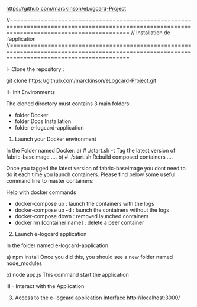 https://github.com/marckinson/eLogcard-Project

//===============================================================================================================================================
// Installation de l'application
//===============================================================================================================================================

I- Clone the repository :

git clone https://github.com/marckinson/eLogcard-Project.git

II- Init Environments

The cloned directory must contains 3 main folders:
-	folder 		Docker 
-	folder		Docs Installation
-	folder	 	e-logcard-application

1) Launch your Docker environment

In the Folder named Docker:
a) # ./start.sh -t
Tag the latest version of fabric-baseimage
....
b) # ./start.sh
Rebuild composed containers
....

Once you tagged the latest version of fabric-baseimage you dont need to do it each time you launch containers. 
Please find below some useful command line to master containers:

Help with docker commands
- docker-compose up				: launch the containers with the logs 
- docker-compose up -d			: launch the containers without the logs 
- docker-compose down  		    : removed launched containers 
- docker rm [container name]    : delete a peer container 

2) Launch e-logcard application 

In the folder named e-logcard-application 

a) npm install 
Once you did this, you should see a new folder named node_modules

b) node app.js 
This command start the application

III - Interact with the Application 


3) Access to the e-logcard application Interface 
http://localhost:3000/


